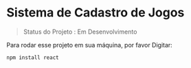 <h1>Sistema de Cadastro de Jogos</h1>

> Status do Projeto : Em Desenvolvimento

Para rodar esse projeto em sua máquina, por favor Digitar:

```
npm install react
```

